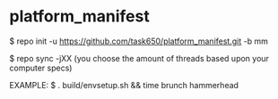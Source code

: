 platform_manifest
=================

$ repo init -u https://github.com/task650/platform_manifest.git -b mm

$ repo sync -jXX (you choose the amount of threads based upon your computer specs)

EXAMPLE:
$ . build/envsetup.sh && time brunch hammerhead
